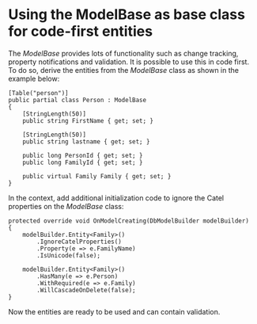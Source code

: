 # Using the ModelBase as base class for code-first entities

The *ModelBase* provides lots of functionality such as change tracking, property notifications and validation. It is possible to use this in code first. To do so, derive the entities from the *ModelBase* class as shown in the example below:

	[Table("person")]
	public partial class Person : ModelBase
	{
	    [StringLength(50)]
	    public string FirstName { get; set; }
	 
	    [StringLength(50)]
	    public string lastname { get; set; }
	 
	    public long PersonId { get; set; }
	    public long FamilyId { get; set; }
	 
	    public virtual Family Family { get; set; }
	}

In the context, add additional initialization code to ignore the Catel properties on the *ModelBase* class:

	protected override void OnModelCreating(DbModelBuilder modelBuilder)
	{
	    modelBuilder.Entity<Family>()
	        .IgnoreCatelProperties()
	        .Property(e => e.FamilyName)
	        .IsUnicode(false);
	 
	    modelBuilder.Entity<Family>()
	        .HasMany(e => e.Person)
	        .WithRequired(e => e.Family)
	        .WillCascadeOnDelete(false);
	}

Now the entities are ready to be used and can contain validation.
 